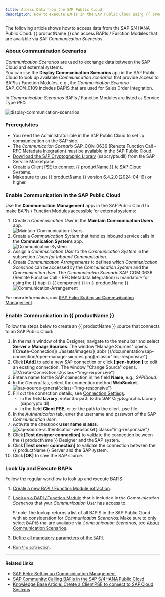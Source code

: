 ```yaml
---
title: Access Data from the SAP Public Cloud
description: How to execute BAPIs in the SAP Public Cloud using {{ productName }}
---
```


The following article shows how to access data from the SAP S/4HANA Public Cloud.
{{ productName }} can access BAPIs / Function Modules that are available via SAP *Communication Scenarios*.

### About Communication Scenarios

*Communication Scenarios* are used to exchange data between the SAP Cloud and external systems. <br>
You can use the **Display Communication Scenarios** app in the SAP Public Cloud to look up available *Communication Scenarios* that provide access to BAPIs / Function Modules, e.g., the *Communication Scenario* SAP_COM_0109 includes BAPIS that are used for Sales Order Integration.

In *Communication Scenarios* BAPIs / Function Modules are listed as Service Type *RFC*:

![display-communication-scenarios](../assets/images/articles/bapi/sap-cloud/Display-Communication-Scenarios.png)


### Prerequisites

- You need the Administrator role in the SAP Public Cloud to set up communication on the SAP side.
- The *Communication Scenario* SAP_COM_0636 (Remote Function Call - RFC Metadata Integration) must be available in the SAP Public Cloud.
- [Download the SAP Cryptographic Library](https://help.sap.com/doc/saphelp_em900/9.0/en-US/48/a324e7ccfc062de10000000a42189d/frameset.htm) (sapcrypto.dll) from the SAP Service Marketplace.
- [Create a Client PSE to connect {{ productName }} to SAP Cloud Systems](create-personal-security-environment.md).
- Make sure to use {{ productName }} version 6.4.2.0 (2024-04-19) or higher.

### Enable Communication in the SAP Public Cloud

Use the **Communication Management** apps in the SAP Public Cloud to make BAPIs / Function Modules accessible for external systems:
 
1. Create a *Communication User* in the **Maintain Communication Users** app.<br>
![Maintain-Communication-Users](../assets/images/articles/bapi/sap-cloud/Maintain-Communication-Users.png)
2. Create a *Communication System* that handles inbound service calls in the **Communication Systems** app.<br>
![Communication-System](../assets/images/articles/bapi/sap-cloud/Communication-System.png)
3. Assign a *Communication User* to the *Communication System* in the subsection *Users for Inbound Communication*.
4. Create *Communication Arrangements* to defines which *Communication Scenarios* can be accessed by the *Communication System* and the *Communication User*.
The *Communication Scenario* SAP_COM_0636 (Remote Function Call - RFC Metadata Integration) is mandatory for using the {{ bapi }} {{ component }} in {{ productName }}.<br>
![Communication-Arrangement](../assets/images/articles/bapi/sap-cloud/Communication-Arrangement.gif)

For more information, see [SAP Help: Setting up Communication Management](https://learning.sap.com/learning-journeys/implement-sap-s-4hana-cloud-public-edition-for-sourcing-and-procurement/setting-up-communication-management_a913171c-c96d-47a9-81ec-dc9ee8754320).

### Enable Communication in {{ productName }}

Follow the steps below to create an {{ productName }} source that connects to an SAP Public Cloud:

1. In the main window of the Designer, navigate to the menu bar and select **Server > Manage Sources**. The window "Manage Sources" opens.  <br>
![Create-Connection](../assets/images/{{ abbr }}/documentation/sap-connection/open-manage-sources.png){:class="img-responsive"}
2. Click **[Add]** to add a new SAP connection or click **[:pen-button:]** to edit an existing connection. The window "Change Source" opens. <br>
![Create-Connection-2](../assets/images/documentation/sap-connection/sap-source-manage.png){:class="img-responsive"}
3. Enter a name for the SAP connection in the field **Name**, e.g., *SAPCloud*.
4. In the *General* tab, select the connection method **WebSocket**. <br>
![sap-source-general](../assets/images/documentation/sap-connection/sap-source-general-websocket.png){:class="img-responsive"}
5. Fill out the connection details, see [Connection Settings](../documentation/sap-connection/settings.md/#general).
	- In the field **Library**, enter the path to the SAP Cryptographic Library (sapcrypto.dll).
	- In the field **Client PSE**, enter the path to the client .pse file.
5. In the *Authentication* tab, enter the username and passwort of the SAP *Communication User*.
6. Activate the checkbox **User name is alias**.<br>
![sap-source-authentication-websocket](../assets/images/articles/bapi/WebSocket-Authentication.png){:class="img-responsive"}
8. Click **[Test designer connection]** to validate the connection between the {{ productName }} Designer and the SAP system. 
9. Click **[Test server connection]** to validate the connection between the {{ productName }} Server and the SAP system. 
10. Click **[OK]** to save the SAP source.

### Look Up and Execute BAPIs

Follow the regular workflow to look up and execute BAPIS:

1. [Create a new BAPI / Function Module extraction](../documentation/bapi/index.md/#create-a-bapi-extraction).
2. [Look up a BAPI / Function Module](../documentation/bapi/index.md/#look-up-a-function-module-bapi) that is included in the *Communication Scenarios* that your *Communication User* has access to.

	!!! note
		The lookup returns a list of all BAPIS in the SAP Public Cloud with no consideration for *Communication Scenarios*.
		Make sure to only select BAPIS that are available via *Communication Scenarios*, see [About Communication Scenarios](#about-communication-scenarios).
		
3. [Define all mandatory parameters of the BAPI](../documentation/bapi/index.md/#define-the-bapi-extraction-type).
4. [Run the extraction](../documentation/execute-and-automate/run-an-extraction.md/#run-extractions-in-the-designer).

<!---
!!! warning
	**RFC_ABAP_MESSAGE: UCON RFC Rejected**<br>
	??? SAP_COM_0636 missing?
-->

-----
#### Related Links
- [SAP Help: Setting up Communication Management](https://learning.sap.com/learning-journeys/implement-sap-s-4hana-cloud-public-edition-for-sourcing-and-procurement/setting-up-communication-management_a913171c-c96d-47a9-81ec-dc9ee8754320)
- [SAP Community: Calling BAPIs in the SAP S/4HANA Public Cloud](https://community.sap.com/t5/enterprise-resource-planning-blogs-by-sap/calling-bapis-in-the-sap-s-4hana-public-cloud/ba-p/13411902)
- [Knowledge Base Article: Create a Client PSE to connect to SAP Cloud Systems](create-personal-security-environment.md)